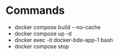 # Commands

- docker compose build --no-cache
- docker compose up -d
- docker exec -it docker-bde-app-1 bash
- docker compose stop
